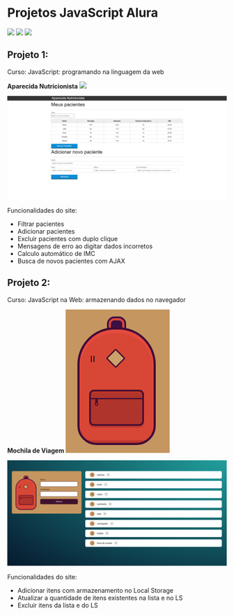 # Projetos JavaScript Alura 
<img src="https://cdn.jsdelivr.net/gh/devicons/devicon/icons/javascript/javascript-original.svg" width="40"/> <img src="https://www.alura.com.br/assets/img/alura-logo.svg" width="40"/> <img src="https://media.giphy.com/media/lRLzrbhmh5pFf4jOga/giphy.gif" width="40"/>
## Projeto 1: 
<p>Curso: JavaScript: programando na linguagem da web</p>
<p><b>Aparecida Nutricionista</b> <img src="programando-web/favicon.ico"/></p>
<img src="programando-web/img/site.PNG" width="800"/>
<p>Funcionalidades do site:</p>
<ul>
<li>Filtrar pacientes</li>
<li>Adicionar pacientes</li>
<li>Excluir pacientes com duplo clique</li>
<li>Mensagens de erro ao digitar dados incorretos</li>
<li>Calculo automático de IMC</li>
<li>Busca de novos pacientes com AJAX</li>
</ul>

## Projeto 2:
<p>Curso: JavaScript na Web: armazenando dados no navegador</p>
<p><b>Mochila de Viagem</b> <img src="mochila-de-viagem/imgs/icone.PNG"/></p>
<img src="mochila-de-viagem/imgs/site.PNG" width="800"/>
<p>Funcionalidades do site:</p>
<ul>
<li>Adicionar itens com armazenamento no Local Storage</li>
<li>Atualizar a quantidade de itens existentes na lista e no LS</li>
<li>Excluir itens da lista e do LS</li>
</ul>
